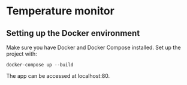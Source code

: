 # Temperature monitor

## Setting up the Docker environment
Make sure you have Docker and Docker Compose installed.
Set up the project with:
```
docker-compose up --build
```

The app can be accessed at localhost:80.